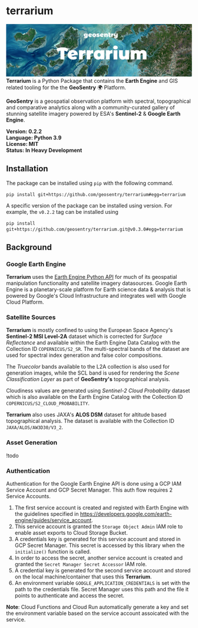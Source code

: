 # terrarium
![Banner](banner.jpg)
**Terrarium** is a Python Package that contains the **Earth Engine** and GIS related tooling for the the **GeoSentry** 🌍 Platform.

**GeoSentry** is a geospatial observation platform with spectral, topographical and comparative analytics along with a community-curated gallery of stunning satellite imagery powered by ESA's **Sentinel-2** & **Google Earth Engine**.

**Version: 0.2.2**  
**Language: Python 3.9**  
**License: MIT**  
**Status: In Heavy Development**  

## Installation
The package can be installed using ``pip`` with the following command.
```shell
pip install git+https://github.com/geosentry/terrarium#egg=terrarium
```

A specific version of the package can be installed using version. For example, the ``v0.2.2`` tag can be installed using
```shell
pip install git+https://github.com/geosentry/terrarium.git@v0.3.0#egg=terrarium
```

## Background
### Google Earth Engine
**Terrarium** uses the [Earth Engine Python API](https://github.com/google/earthengine-api) for much of its geospatial manipulation functionality and satellite imagery datasources. Google Earth Engine is a planetary-scale platform for Earth science data & analysis that is powered by Google's Cloud Infrastructure and integrates well with Google Cloud Platform.

### Satellite Sources
**Terrarium** is mostly confined to using the European Space Agency's **Sentinel-2 MSI Level-2A** dataset which is corrected for *Surface Reflectance* and available within the Earth Engine Data Catalog with the Collection ID ``COPERNICUS/S2_SR``. The multi-spectral bands of the dataset are used for spectral index generation and false color compositions.  

The *Truecolor* bands available to the L2A collection is also used for generation images, while the SCL band is used for rendering the *Scene Classification Layer* as part of **GeoSentry's** topographical analysis.

Cloudiness values are generated using *Sentinel-2 Cloud Probability* dataset which is also available on the Earth Engine Catalog with the Collection ID ``COPERNICUS/S2_CLOUD_PROBABILITY``.

**Terrarium** also uses JAXA's **ALOS DSM** dataset for altitude based topographical analysis. The dataset is available with the Collection ID ``JAXA/ALOS/AW3D30/V3_2``.

### Asset Generation
!todo

### Authentication
Authentication for the Google Earth Engine API is done using a GCP IAM Service Account and GCP Secret Manager. This auth flow requires 2 Service Accounts.

1. The first service account is created and registed with Earth Engine with the guidelines specified in https://developers.google.com/earth-engine/guides/service_account. 
2. This service account is granted the ``Storage Object Admin`` IAM role to enable asset exports to Cloud Storage Bucket.
2. A credentials key is generated for this service account and stored in GCP Secret Manager. This secret is accessed by this library when the ``initialize()`` function is called.
3. In order to access the secret, another service account is created and granted the ``Secret Manager Secret Accessor`` IAM role.
4. A credential key is generated for the second service account and stored on the local machine/container that uses this **Terrarium**.
5. An environment variable ``GOOGLE_APPLICATION_CREDENTIALS`` is set with the path to the credentials file. Secret Manager uses this path and the file it points to authenticate and access the secret.

**Note**: Cloud Functions and Cloud Run automatically generate a key and set the environment variable based on the service account assoicated with the service.
